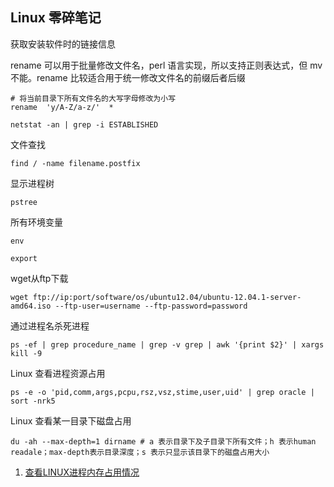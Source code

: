 ## Linux 零碎笔记

获取安装软件时的链接信息

rename 可以用于批量修改文件名，perl 语言实现，所以支持正则表达式，但 mv 不能。rename 比较适合用于统一修改文件名的前缀后者后缀

``` shell
# 将当前目录下所有文件名的大写字母修改为小写
rename  'y/A-Z/a-z/'  *
```

``` shell
netstat -an | grep -i ESTABLISHED
```

文件查找

``` shell
find / -name filename.postfix
```

显示进程树

``` shell
pstree
```

所有环境变量

``` shell
env
```

``` shell
export
```

wget从ftp下载

``` shell
wget ftp://ip:port/software/os/ubuntu12.04/ubuntu-12.04.1-server-amd64.iso --ftp-user=username --ftp-password=password
```

通过进程名杀死进程

``` shell
ps -ef | grep procedure_name | grep -v grep | awk '{print $2}' | xargs kill -9
```

Linux 查看进程资源占用

``` shell
ps -e -o 'pid,comm,args,pcpu,rsz,vsz,stime,user,uid' | grep oracle |  sort -nrk5
```

Linux 查看某一目录下磁盘占用

``` shell
du -ah --max-depth=1 dirname # a 表示目录下及子目录下所有文件；h 表示human readale；max-depth表示目录深度；s 表示只显示该目录下的磁盘占用大小
```

1. [查看LINUX进程内存占用情况](https://www.cnblogs.com/gaojun/p/3406096.html)
